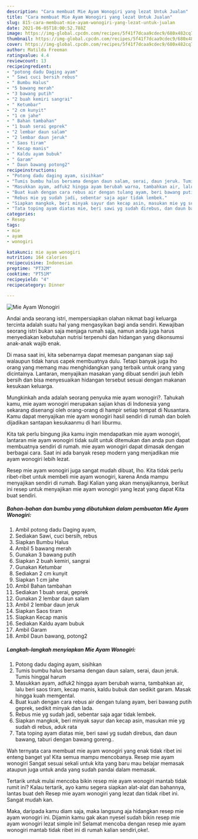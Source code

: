 ```yaml
---
description: "Cara membuat Mie Ayam Wonogiri yang lezat Untuk Jualan"
title: "Cara membuat Mie Ayam Wonogiri yang lezat Untuk Jualan"
slug: 815-cara-membuat-mie-ayam-wonogiri-yang-lezat-untuk-jualan
date: 2021-06-05T18:00:52.788Z
image: https://img-global.cpcdn.com/recipes/5f41f7dcaa9cdec9/680x482cq70/mie-ayam-wonogiri-foto-resep-utama.jpg
thumbnail: https://img-global.cpcdn.com/recipes/5f41f7dcaa9cdec9/680x482cq70/mie-ayam-wonogiri-foto-resep-utama.jpg
cover: https://img-global.cpcdn.com/recipes/5f41f7dcaa9cdec9/680x482cq70/mie-ayam-wonogiri-foto-resep-utama.jpg
author: Matilda Freeman
ratingvalue: 4.4
reviewcount: 13
recipeingredient:
- "potong dadu Daging ayam"
- " Sawi cuci bersih rebus"
- " Bumbu Halus"
- "5 bawang merah"
- "3 bawang putih"
- "2 buah kemiri sangrai"
- " Ketumbar"
- "2 cm kunyit"
- "1 cm jahe"
- " Bahan tambahan"
- "1 buah serai geprek"
- "2 lembar daun salam"
- "2 lembar daun jeruk"
- " Saos tiram"
- " Kecap manis"
- " Kaldu ayam bubuk"
- " Garam"
- " Daun bawang potong2"
recipeinstructions:
- "Potong dadu daging ayam, sisihkan"
- "Tumis bumbu halus bersama dengan daun salam, serai, daun jeruk. Tumis hinggal harum"
- "Masukkan ayam, adfuk2 hingga ayam berubah warna, tambahkan air, lalu beri saos tiram, kecap manis, kaldu bubuk dan sedikit garam. Masak hingga kuah memgental."
- "Buat kuah dengan cara rebus air dengan tulang ayam, beri bawang putih geprek, sedikit minyak dan lada."
- "Rebus mie yg sudah jadi, sebentar saja agar tidak lembek."
- "Siapkan mangkok, beri minyak sayur dan kecap asin, masukan mie yg sudah di rebus, aduk rata"
- "Tata toping ayam diatas mie, beri sawi yg sudah direbus, dan daun bawang, taburi dengan bawang goreng.."
categories:
- Resep
tags:
- mie
- ayam
- wonogiri

katakunci: mie ayam wonogiri 
nutrition: 164 calories
recipecuisine: Indonesian
preptime: "PT32M"
cooktime: "PT51M"
recipeyield: "4"
recipecategory: Dinner

---
```



![Mie Ayam Wonogiri](https://img-global.cpcdn.com/recipes/5f41f7dcaa9cdec9/680x482cq70/mie-ayam-wonogiri-foto-resep-utama.jpg)

Andai anda seorang istri, mempersiapkan olahan nikmat bagi keluarga tercinta adalah suatu hal yang mengasyikan bagi anda sendiri. Kewajiban seorang istri bukan saja menjaga rumah saja, namun anda juga harus menyediakan kebutuhan nutrisi terpenuhi dan hidangan yang dikonsumsi anak-anak wajib enak.

Di masa  saat ini, kita sebenarnya dapat memesan panganan siap saji walaupun tidak harus capek membuatnya dulu. Tetapi banyak juga lho orang yang memang mau menghidangkan yang terbaik untuk orang yang dicintainya. Lantaran, menyajikan masakan yang dibuat sendiri jauh lebih bersih dan bisa menyesuaikan hidangan tersebut sesuai dengan makanan kesukaan keluarga. 



Mungkinkah anda adalah seorang penyuka mie ayam wonogiri?. Tahukah kamu, mie ayam wonogiri merupakan sajian khas di Indonesia yang sekarang disenangi oleh orang-orang di hampir setiap tempat di Nusantara. Kamu dapat menyajikan mie ayam wonogiri hasil sendiri di rumah dan boleh dijadikan santapan kesukaanmu di hari liburmu.

Kita tak perlu bingung jika kamu ingin mendapatkan mie ayam wonogiri, lantaran mie ayam wonogiri tidak sulit untuk ditemukan dan anda pun dapat membuatnya sendiri di rumah. mie ayam wonogiri dapat dimasak dengan berbagai cara. Saat ini ada banyak resep modern yang menjadikan mie ayam wonogiri lebih lezat.

Resep mie ayam wonogiri juga sangat mudah dibuat, lho. Kita tidak perlu ribet-ribet untuk membeli mie ayam wonogiri, karena Anda mampu menyajikan sendiri di rumah. Bagi Kalian yang akan menyajikannya, berikut ini resep untuk menyajikan mie ayam wonogiri yang lezat yang dapat Kita buat sendiri.

<!--inarticleads1-->

##### Bahan-bahan dan bumbu yang dibutuhkan dalam pembuatan Mie Ayam Wonogiri:

1. Ambil potong dadu Daging ayam,
1. Sediakan  Sawi, cuci bersih, rebus
1. Siapkan  Bumbu Halus
1. Ambil 5 bawang merah
1. Gunakan 3 bawang putih
1. Siapkan 2 buah kemiri, sangrai
1. Gunakan  Ketumbar
1. Sediakan 2 cm kunyit
1. Siapkan 1 cm jahe
1. Ambil  Bahan tambahan
1. Sediakan 1 buah serai, geprek
1. Gunakan 2 lembar daun salam
1. Ambil 2 lembar daun jeruk
1. Siapkan  Saos tiram
1. Siapkan  Kecap manis
1. Sediakan  Kaldu ayam bubuk
1. Ambil  Garam
1. Ambil  Daun bawang, potong2




<!--inarticleads2-->

##### Langkah-langkah menyiapkan Mie Ayam Wonogiri:

1. Potong dadu daging ayam, sisihkan
1. Tumis bumbu halus bersama dengan daun salam, serai, daun jeruk. Tumis hinggal harum
1. Masukkan ayam, adfuk2 hingga ayam berubah warna, tambahkan air, lalu beri saos tiram, kecap manis, kaldu bubuk dan sedikit garam. Masak hingga kuah memgental.
1. Buat kuah dengan cara rebus air dengan tulang ayam, beri bawang putih geprek, sedikit minyak dan lada.
1. Rebus mie yg sudah jadi, sebentar saja agar tidak lembek.
1. Siapkan mangkok, beri minyak sayur dan kecap asin, masukan mie yg sudah di rebus, aduk rata
1. Tata toping ayam diatas mie, beri sawi yg sudah direbus, dan daun bawang, taburi dengan bawang goreng..




Wah ternyata cara membuat mie ayam wonogiri yang enak tidak ribet ini enteng banget ya! Kita semua mampu mencobanya. Resep mie ayam wonogiri Sangat sesuai sekali untuk kita yang baru mau belajar memasak ataupun juga untuk anda yang sudah pandai dalam memasak.

Tertarik untuk mulai mencoba bikin resep mie ayam wonogiri mantab tidak rumit ini? Kalau tertarik, ayo kamu segera siapkan alat-alat dan bahannya, lantas buat deh Resep mie ayam wonogiri yang lezat dan tidak ribet ini. Sangat mudah kan. 

Maka, daripada kamu diam saja, maka langsung aja hidangkan resep mie ayam wonogiri ini. Dijamin kamu gak akan nyesel sudah bikin resep mie ayam wonogiri lezat simple ini! Selamat mencoba dengan resep mie ayam wonogiri mantab tidak ribet ini di rumah kalian sendiri,oke!.

